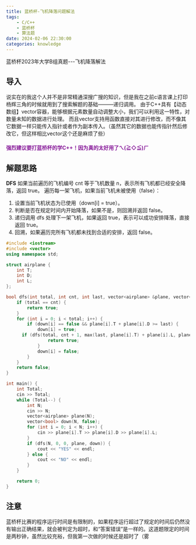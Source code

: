 ```yaml
---
title: 蓝桥杯-飞机降落问题解法
tags: 
    - C/C++
    - 蓝桥杯
    - 算法题
date: 2024-02-06 22:30:00
categories: knowledge
---
```


蓝桥杯2023年大学B组真题---飞机降落解法

<!-- more -->

## 导入

说实在的我这个人并不是非常精通深搜广搜的知识，但是我在之前c语言课上打印杨辉三角的时候就用到了搜索解题的基础———递归调用。
由于C++具有【动态数组】vector容器，能够根据元素数量自动调整大小，我们可以利用这一特性，对数量未知的数据进行处理。
而且vector支持用函数直接对其进行修改，而不像其它数据一样只能传入指针或者作为副本传入。（虽然其它的数据也能传指针然后修改它，但这样相比vector这个还是麻烦了些）
#### <font color=#871A99>强烈建议要打蓝桥杯的学C++！因为真的太好用了ㄟ(≧◇≦)ㄏ</font>

## 解题思路

**DFS** 
如果当前遍历的飞机编号 cnt 等于飞机数量 n，表示所有飞机都已经安全降落，返回 true。 遍历每一架飞机，如果当前飞机未被使用（false）：

1. 设置当前飞机状态为已使用（down[i] = true）。
2. 判断是否在规定时间内开始降落，如果不是，则回溯并返回 false。
3. 递归调用 dfs 处理下一架飞机，如果返回 true，表示可以成功安排降落，直接返回 true。
4. 回溯，如果遍历完所有飞机都未找到合适的安排，返回 false。

```c++
#include <iostream>
#include <vector>
using namespace std;

struct airplane {
    int T;
    int D;
    int L;
};

bool dfs(int total, int cnt, int last, vector<airplane> &plane, vector<bool> &down) {
    if (total == cnt) {
        return true;
    }
    for (int i = 0; i < total; i++) {
        if (down[i] == false && plane[i].T + plane[i].D >= last) {
            down[i] = true;
      if (dfs(total, cnt + 1, max(last, plane[i].T) + plane[i].L, plane, down)) {
                return true;
            }
            down[i] = false;
        }
    }
    return false;
}

int main() {
    int Total;
    cin >> Total;
    while (Total--) {
        int N;
        cin >> N;
        vector<airplane> plane(N);
        vector<bool> down(N, false); 
        for (int i = 0; i < N; i++) {
            cin >> plane[i].T >> plane[i].D >> plane[i].L;
        }
        if (dfs(N, 0, 0, plane, down)) {
            cout << "YES" << endl;
        } else {
            cout << "NO" << endl;
        }
    }

    return 0;
}
```

## 注意

蓝桥杯比赛的程序运行时间是有限制的，如果程序运行超过了规定的时间后仍然没有输出正确结果，就会被判定为超时，和“答案错误”是一样的。这道题限定的时间是两秒钟，虽然比较充裕，但我第一次做的时候还是超时了（雾